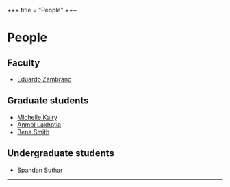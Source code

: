 +++
title = "People"
+++

# People


## Faculty

- [Eduardo Zambrano](https://eduardo-zambrano.github.io/)

## Graduate students

- [Michelle Kairy](https://www.linkedin.com/in/michelle-kairy/)
- [Anmol Lakhotia](https://www.linkedin.com/in/anmol-m-lakhotia/)
- [Bena Smith](https://www.linkedin.com/in/bena-smith-7b59a484/)

## Undergraduate students

- [Spandan Suthar](https://www.linkedin.com/in/spandan-suthar/)

---
